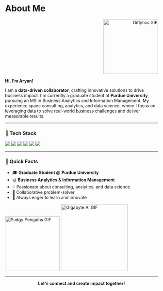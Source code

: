 # About Me

<p align="right">
  <img src="https://media.giphy.com/media/xT9C25UNTwfZuk85WP/giphy.gif" width="180" alt="Giflytics GIF" />
</p>

**Hi, I'm Aryan!**

I am a <b>data-driven collaborator</b>, crafting innovative solutions to drive business impact. I'm currently a graduate student at <b>Purdue University</b>, pursuing an MS in Business Analytics and Information Management. My experience spans consulting, analytics, and data science, where I focus on leveraging data to solve real-world business challenges and deliver measurable results.

---

### 🚀 Tech Stack

<p>
  <img src="https://img.shields.io/badge/Python-3776AB?style=for-the-badge&logo=python&logoColor=white"/>
  <img src="https://img.shields.io/badge/R-276DC3?style=for-the-badge&logo=r&logoColor=white"/>
  <img src="https://img.shields.io/badge/SQL-4479A1?style=for-the-badge&logo=postgresql&logoColor=white"/>
  <img src="https://img.shields.io/badge/Tableau-E97627?style=for-the-badge&logo=tableau&logoColor=white"/>
  <img src="https://img.shields.io/badge/PowerBI-F2C811?style=for-the-badge&logo=powerbi&logoColor=black"/>
  <img src="https://img.shields.io/badge/Excel-217346?style=for-the-badge&logo=microsoft-excel&logoColor=white"/>
</p>

---

### 📌 Quick Facts

- 🎓 <b>Graduate Student @ Purdue University</b>
- 📊 <b>Business Analytics & Information Management</b>
- 💡 Passionate about consulting, analytics, and data science
- 🤝 Collaborative problem-solver
- 🚀 Always eager to learn and innovate

<p align="left">
  <img src="https://media.giphy.com/media/0lGd2OXXHe4tFhb7Wh/giphy.gif" width="180" alt="Pudgy Penguins GIF" />
  <img src="https://media.giphy.com/media/iPj5oRtJzQGxwzuCKV/giphy.gif" width="220" alt="Gigabyte AI GIF" />
</p>

---

<p align="center"><b>Let's connect and create impact together!</b></p>
